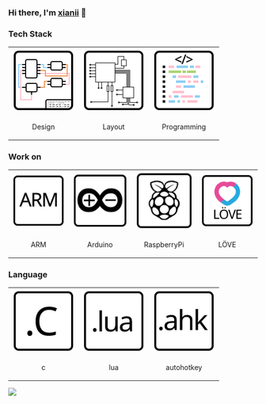 ### Hi there, I'm [xianii](https://nigh.github.io) 👋

<h3 align="left">Tech Stack</h3>
<table border="0" align="center" style="margin:0 auto;">
<tr>
    <td><img src="https://github.com/Nigh/nigh/raw/master/assets/sch.png"/></td>
    <td><img src="https://github.com/Nigh/nigh/raw/master/assets/pcb.png"/></td>
    <td><img src="https://github.com/Nigh/nigh/raw/master/assets/code.png"/></td>
</tr>
<tr>
    <td><p align="center">Design</p></td>
    <td><p align="center">Layout</p></td>
    <td><p align="center">Programming</p></td>
</tr>
</table>

<h3 align="left">Work on</h3>
<table border="0" align="center" style="margin:0 auto;">
<tr>
    <td><img src="https://github.com/Nigh/nigh/raw/master/assets/arm.png"/></td>
    <td><img src="https://github.com/Nigh/nigh/raw/master/assets/arduino.png"/></td>
    <td><img src="https://github.com/Nigh/nigh/raw/master/assets/raspi.png"/></td>
    <td><img src="https://github.com/Nigh/nigh/raw/master/assets/love2d.png"/></td>
</tr>
<tr>
    <td><p align="center">ARM</p></td>
    <td><p align="center">Arduino</p></td>
    <td><p align="center">RaspberryPi</p></td>
    <td><p align="center">LÖVE</p></td>
</tr>
</table>

<h3 align="left">Language</h3>
<table border="0" align="center" style="margin:0 auto;">
<tr>
    <td><img src="https://github.com/Nigh/nigh/raw/master/assets/c.png"/></td>
    <td><img src="https://github.com/Nigh/nigh/raw/master/assets/lua.png"/></td>
    <td><img src="https://github.com/Nigh/nigh/raw/master/assets/ahk.png"/></td>
</tr>
<tr>
    <td><p align="center">c</p></td>
    <td><p align="center">lua</p></td>
    <td><p align="center">autohotkey</p></td>
</tr>
</table>

![](https://github-readme-stats.vercel.app/api?username=nigh&show_icons=true&count_private=true&theme=monokai)


